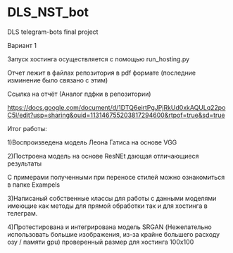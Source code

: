 # DLS_NST_bot
DLS telegram-bots final project

Вариант 1

Запуск хостинга осуществляется с помощью run_hosting.py

Отчет лежит в файлах репозитория в pdf формате (последние изминение было связано с этим)

Ссылка на отчёт (Аналог пдфки в репозитории)

https://docs.google.com/document/d/1DTQ6eirtPgJPjRkUd0xkAQULq22poC5l/edit?usp=sharing&ouid=113146755203817294600&rtpof=true&sd=true

Итог работы: 

1)Воспроизведена модель Леона Гатиса на основе VGG

2)Построена модель на основе ResNEt дающая отличающиеся результаты

С примерами полученными при переносе стилей можно ознакомиться в папке Exampels

3)Написаный собственные классы для работы с данными моделями имеющие как методы для прямой обработки так и для хостинга в телеграм.

4)Протестирована и интегрирована модель SRGAN (Нежелательно использовать большие изображения, из-за крайне большего расходу озу / памяти gpu) проверенный размер для хостинга 100x100

